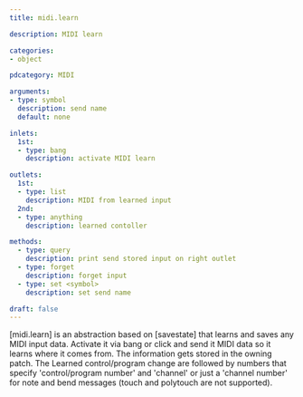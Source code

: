 ```yaml
---
title: midi.learn

description: MIDI learn

categories:
- object

pdcategory: MIDI

arguments:
- type: symbol
  description: send name
  default: none

inlets:
  1st:
  - type: bang
    description: activate MIDI learn

outlets:
  1st:
  - type: list
    description: MIDI from learned input
  2nd:
  - type: anything
    description: learned contoller

methods:
  - type: query
    description: print send stored input on right outlet
  - type: forget
    description: forget input
  - type: set <symbol>
    description: set send name

draft: false
---
```


[midi.learn] is an abstraction based on [savestate] that learns and saves any MIDI input data. Activate it via bang or click and send it MIDI data so it learns where it comes from. The information gets stored in the owning patch.
The Learned control/program change are followed by numbers that specify 'control/program number' and 'channel' or just a 'channel number' for note and bend messages (touch and polytouch are not supported).